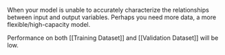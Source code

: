 When your model is unable to accurately characterize the relationships between input and output variables. Perhaps you need more data, a more flexible/high-capacity model.

Performance on both [[Training Dataset]] and [[Validation Dataset]] will be low.